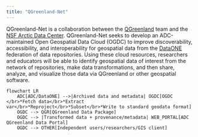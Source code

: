 ```yaml
---
title: "QGreenland-Net"
---
```


QGreenland-Net is a collaboration between the
[QGreenland](https://qgreenland.org) team and the [NSF Arctic Data
Center](http://arctic.icecoredata.org/). QGreenland-Net seeks to develop an
ADC-maintained Open Geospatial Data Cloud (OGDC) to improve discoverability,
accessibility, and interoperability for geospatial data from the
[DataONE](https://www.dataone.org/) federation of data repositories. Using these
cloud resources, researchers and educators will be able to identify geospatial
data of interest from the network of repositories, make data transformations,
and then share, analyze, and visualize those data via QGreenland or other
geospatial software.


```{mermaid}
flowchart LR
    ADC[ADC/DataONE] -->|Archived data and metadata| OGDC[OGDC </br>*Fetch data</br>*Extract var</br>*Reproject</br>*Subset</br>*Write to standard geodata format]
    OGDC --> QGR[QGreenland Data Package]
    OGDC --> |Transformed data + provenance/metadata| WEB_PORTAL[ADC QGreenland Data Portal]
    OGDC --> OTHER[Independent users/researchers/GIS client]
```
